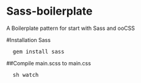 Sass-boilerplate
================

A Boilerplate pattern for start with Sass and ooCSS

#Installation Sass
<pre>
  gem install sass 
</pre>

##Compile main.scss to main.css
<pre>
  sh watch
</pre>

